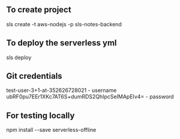 ## To create project

sls create -t aws-nodejs -p sls-notes-backend

## To deploy the serverless yml 

sls deploy 


##  Git credentials 

test-user-3+1-at-352626728021 - username 
ubRF0pu7EEr1XKc7AT6S+dumRDS2QhIpcSeIMApEIv4= - password

## For testing locally
npm install --save serverless-offline



